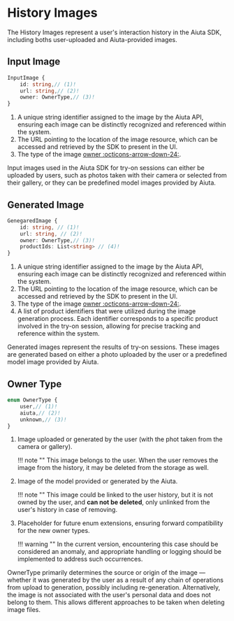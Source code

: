# History Images

The History Images represent a user's interaction history in the Aiuta SDK, including boths user-uploaded and Aiuta-provided images.

## Input Image

```typescript
InputImage {
    id: string,// (1)!
    url: string,// (2)!
    owner: OwnerType,// (3)!
}
```

1.  A unique string identifier assigned to the image by the Aiuta API, ensuring each image can be distinctly recognized and referenced within the system.
2.  The URL pointing to the location of the image resource, which can be accessed and retrieved by the SDK to present in the UI.
3.  The type of the image [owner :octicons-arrow-down-24:](#owner-type).

Input images used in the Aiuta SDK for try-on sessions can either be uploaded by users, such as photos taken with their camera or selected from their gallery, or they can be predefined model images provided by Aiuta.

## Generated Image

```typescript
GenegaredImage {
    id: string, // (1)!
    url: string, // (2)!
    owner: OwnerType,// (3)!
    productIds: List<string> // (4)!
}
```

1.  A unique string identifier assigned to the image by the Aiuta API, ensuring each image can be distinctly recognized and referenced within the system.
2.  The URL pointing to the location of the image resource, which can be accessed and retrieved by the SDK to present in the UI.
3.  The type of the image [owner :octicons-arrow-down-24:](#owner-type).
4.  A list of product identifiers that were utilized during the image generation process. Each identifier corresponds to a specific product involved in the try-on session, allowing for precise tracking and reference within the system.

Generated images represent the results of try-on sessions. These images are generated based on either a photo uploaded by the user or a predefined model image provided by Aiuta.

## Owner Type

```typescript
enum OwnerType {
    user,// (1)!
    aiuta,// (2)!
    unknown,// (3)!
}
```

1.  Image uploaded or generated by the user (with the phot taken from the camera or gallery). 
    
    !!! note ""
        This image belongs to the user. When the user removes the image from the history, it may be deleted from the storage as well.

2.  Image of the model provided or generated by the Aiuta. 

    !!! note ""
        This image could be linked to the user history, but it is not owned by the user, and __can not be deleted__, only unlinked from the user's history in case of removing.

3.  Placeholder for future enum extensions, ensuring forward compatibility for the new owner types.

    !!! warning ""
        In the current version, encountering this case should be considered an anomaly, and appropriate handling or logging should be implemented to address such occurrences.

OwnerType primarily determines the source or origin of the image — whether it was generated by the user as a result of any chain of operations from upload to generation, possibly including re-generation. Alternatively, the image is not associated with the user's personal data and does not belong to them. This allows different approaches to be taken when deleting image files.
